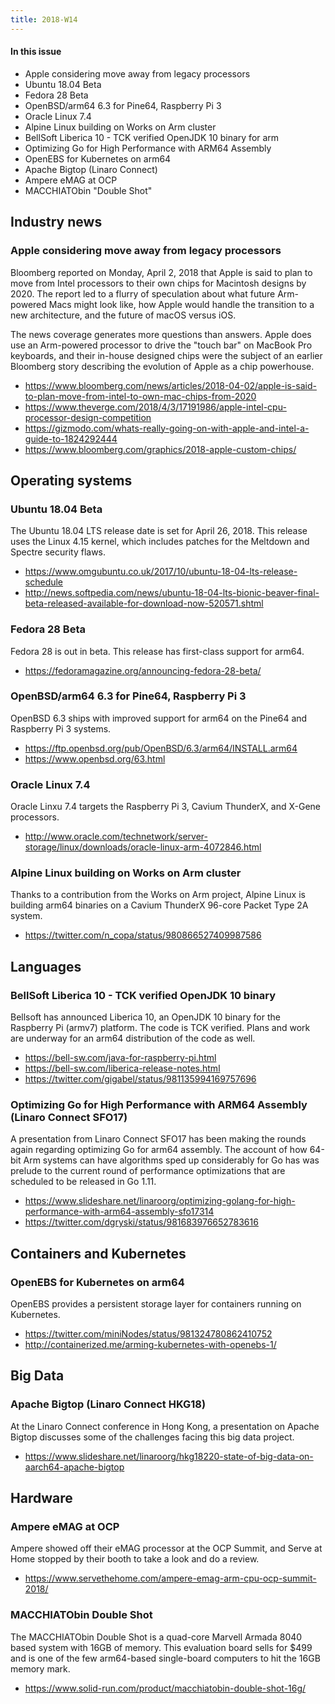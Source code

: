 ```yaml
---
title: 2018-W14
---
```


#### In this issue

* Apple considering move away from legacy processors
* Ubuntu 18.04 Beta
* Fedora 28 Beta
* OpenBSD/arm64 6.3 for Pine64, Raspberry Pi 3
* Oracle Linux 7.4
* Alpine Linux building on Works on Arm cluster
* BellSoft Liberica 10 - TCK verified OpenJDK 10 binary for arm
* Optimizing Go for High Performance with ARM64 Assembly
* OpenEBS for Kubernetes on arm64
* Apache Bigtop (Linaro Connect)
* Ampere eMAG at OCP
* MACCHIATObin "Double Shot"

## Industry news

### Apple considering move away from legacy processors

Bloomberg reported on Monday, April 2, 2018 that Apple is
said to plan to move from Intel processors to their own
chips for Macintosh designs by 2020. The report led
to a flurry of speculation about what future Arm-powered
Macs might look like, how Apple would handle the transition
to a new architecture, and the future of macOS versus iOS.

The news coverage generates more questions than answers.
Apple does use an Arm-powered processor to drive the
"touch bar" on MacBook Pro keyboards, and their in-house
designed chips were the subject of an earlier Bloomberg
story describing the evolution of Apple as a chip powerhouse.

* https://www.bloomberg.com/news/articles/2018-04-02/apple-is-said-to-plan-move-from-intel-to-own-mac-chips-from-2020
* https://www.theverge.com/2018/4/3/17191986/apple-intel-cpu-processor-design-competition
* https://gizmodo.com/whats-really-going-on-with-apple-and-intel-a-guide-to-1824292444
* https://www.bloomberg.com/graphics/2018-apple-custom-chips/

## Operating systems

### Ubuntu 18.04 Beta

The Ubuntu 18.04 LTS release date is set for April 26, 2018.
This release uses the Linux 4.15 kernel, which includes patches for the Meltdown and Spectre security flaws.

* https://www.omgubuntu.co.uk/2017/10/ubuntu-18-04-lts-release-schedule
* http://news.softpedia.com/news/ubuntu-18-04-lts-bionic-beaver-final-beta-released-available-for-download-now-520571.shtml

### Fedora 28 Beta

Fedora 28 is out in beta. This release has first-class
support for arm64.

* https://fedoramagazine.org/announcing-fedora-28-beta/

### OpenBSD/arm64 6.3 for Pine64, Raspberry Pi 3

OpenBSD 6.3 ships with improved support for arm64 on the Pine64
and Raspberry Pi 3 systems.

* https://ftp.openbsd.org/pub/OpenBSD/6.3/arm64/INSTALL.arm64
* https://www.openbsd.org/63.html

### Oracle Linux 7.4

Oracle Linxu 7.4 targets the Raspberry Pi 3, Cavium ThunderX,
and X-Gene processors.

* http://www.oracle.com/technetwork/server-storage/linux/downloads/oracle-linux-arm-4072846.html

### Alpine Linux building on Works on Arm cluster

Thanks to a contribution from the Works on Arm project,
Alpine Linux is building arm64 binaries on a Cavium
ThunderX 96-core Packet Type 2A system.

* https://twitter.com/n_copa/status/980866527409987586

## Languages

### BellSoft Liberica 10 - TCK verified OpenJDK 10 binary

Bellsoft has announced Liberica 10, an OpenJDK 10 binary for
the Raspberry Pi (armv7) platform. The code is TCK verified.
Plans and work are underway for an arm64 distribution of
the code as well.

* https://bell-sw.com/java-for-raspberry-pi.html
* https://bell-sw.com/liberica-release-notes.html
* https://twitter.com/gigabel/status/981135994169757696

### Optimizing Go for High Performance with ARM64 Assembly (Linaro Connect SFO17)

A presentation from Linaro Connect SFO17 has been
making the rounds again regarding optimizing Go for
arm64 assembly. The account of how 64-bit Arm systems
can have algorithms sped up considerably for Go has
was prelude to the current round of performance optimizations
that are scheduled to be released in Go 1.11.

* https://www.slideshare.net/linaroorg/optimizing-golang-for-high-performance-with-arm64-assembly-sfo17314
* https://twitter.com/dgryski/status/981683976652783616

## Containers and Kubernetes

### OpenEBS for Kubernetes on arm64

OpenEBS provides a persistent storage layer for containers
running on Kubernetes.

* https://twitter.com/miniNodes/status/981324780862410752
* http://containerized.me/arming-kubernetes-with-openebs-1/

## Big Data

### Apache Bigtop (Linaro Connect HKG18)

At the Linaro Connect conference in Hong Kong, a presentation
on Apache Bigtop discusses some of the challenges facing this
big data project.

* https://www.slideshare.net/linaroorg/hkg18220-state-of-big-data-on-aarch64-apache-bigtop

## Hardware

### Ampere eMAG at OCP

Ampere showed off their eMAG processor at the OCP Summit, and
Serve at Home stopped by their booth to take a look and do a 
review.

* https://www.servethehome.com/ampere-emag-arm-cpu-ocp-summit-2018/

### MACCHIATObin Double Shot

The MACCHIATObin Double Shot is a quad-core Marvell Armada 8040
based system with 16GB of memory. This evaluation board sells for
$499 and is one of the few arm64-based single-board computers to
hit the 16GB memory mark.

* https://www.solid-run.com/product/macchiatobin-double-shot-16g/

